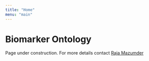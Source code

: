 ```yaml
---
title: "Home"
menu: "main"
---
```


# Biomarker Ontology

Page under construction. For more details contact [Raja Mazumder](mailto:mazumder@gwu.edu)
